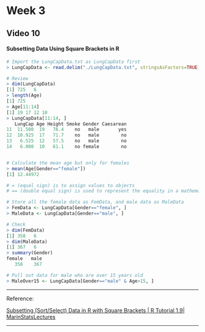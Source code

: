 # Week 3

## Video 10

#### Subsetting Data Using Square Brackets in R

```R
# Import the LungCapData.txt as LungCapData first
> LungCapData <- read.delim("./LungCapData.txt", stringsAsFactors=TRUE)

# Review
> dim(LungCapData)
[1] 725   6
> length(Age)
[1] 725
> Age[11:14]
[1] 19 17 12 10
> LungCapData[11:14, ]
   LungCap Age Height Smoke Gender Caesarean
11  11.500  19   76.4    no   male       yes
12  10.925  17   71.7    no   male        no
13   6.525  12   57.5    no   male        no
14   6.000  10   61.1    no female        no


# Calculate the mean age but only for females
> mean(Age[Gender=="female"])
[1] 12.44972

# = (equal sign) is to assign values to objects
# == (double equal sign) is used to represent the equality in a mathemaical sense

# Store all the female data as FemData, and male data as MaleData
> FemData <- LungCapData[Gender=="female", ]
> MaleData <- LungCapData[Gender=="male", ]

# Check
> dim(FemData)
[1] 358   6
> dim(MaleData)
[1] 367   6
> summary(Gender)
female   male 
   358    367

# Pull out data for male who are over 15 years old
> MaleOver15 <- LungCapData[Gender=="male" & Age>15, ]
```



---

Reference:

[Subsetting (Sort/Select) Data in R with Square Brackets | R Tutorial 1.9| MarinStatsLectures](https://www.youtube.com/watch?v=2TcPAZOyV0U&list=PLqzoL9-eJTNARFXxgwbqGo56NtbJnB37A&index=10)

---


